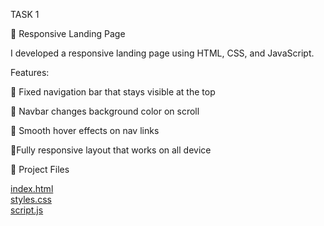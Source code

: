 TASK 1

🌟 Responsive Landing Page

I developed a responsive landing page using HTML, CSS, and JavaScript.

Features:

📌 Fixed navigation bar that stays visible at the top

📌 Navbar changes background color on scroll

📌 Smooth hover effects on nav links

📌Fully responsive layout that works on all device

📂 Project Files

 [index.html](index.html)  
 [styles.css](styles.css)  
 [script.js](script.js)


